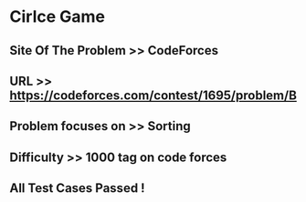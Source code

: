 #  Cirlce Game

## Site Of The Problem >> CodeForces

## URL >> https://codeforces.com/contest/1695/problem/B

## Problem focuses on >> Sorting

## Difficulty >> 1000 tag on code forces

## All Test Cases Passed !


